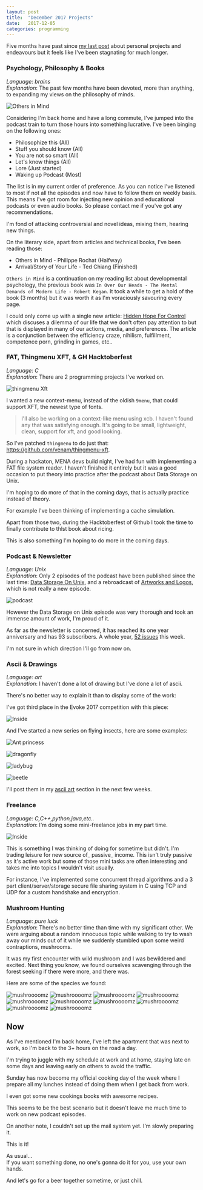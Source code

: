 ```yaml
---
layout: post
title:  "December 2017 Projects"
date:   2017-12-05
categories: programming
---
```



Five months have past since [my last
post]({{site.baseurl}}/programming/2017/07/18/july-2017.html) about personal projects
and endeavours but it feels like I've been stagnating for much longer.


### Psychology, Philosophy & Books ###

_Language: brains_  
_Explanation_: The past few months have been devoted, more than anything,
to expanding my views on the philosophy of minds.

![Others in Mind]({{site.baseurl}}/assets/others_in_mind.jpg)

Considering I'm back home and have a long commute, I've jumped into the
podcast train to turn those hours into something lucrative. I've been
binging on the following ones:

- Philosophize this (All)
- Stuff you should know (All)
- You are not so smart (All)
- Let's know things (All)
- Lore (Just started)
- Waking up Podcast (Most)

The list is in my current order of preference. As you can notice I've
listened to most if not all the episodes and now have to follow them
on weekly basis. This means I've got room for injecting new opinion and
educational podcasts or even audio books. So please contact me if you've
got any recommendations.

I'm fond of attacking controversial and novel ideas, mixing them,
hearing new things.


On the literary side, apart from articles and technical books, I've been
reading those:

- Others in Mind - Philippe Rochat (Halfway)
- Arrival/Story of Your Life -  Ted Chiang (Finished)

`Others in Mind` is a continuation on my reading list about developmental
psychology, the previous book was `In Over Our Heads - The Mental Demands
of Modern Life - Robert Kegan`. It took a while to get a hold of the book
(3 months) but it was worth it as I'm voraciously savouring every page.

I could only come up with a single new article: [Hidden Hope For
Control](https://venam.nixers.net/blog/psychology/2017/10/28/will-for-control.html)
which discuses a dilemma of our life that we don't often pay attention to
but that is displayed in many of our actions, media, and preferences. The
article is a conjunction between the efficiency craze, nihilism,
fulfillment, competence porn, grinding in games, etc..


### FAT, Thingmenu XFT, & GH Hacktoberfest ###

_Language: C_  
_Explanation_: There are 2 programming projects I've worked on.

![thingmenu Xft]({{site.baseurl}}/assets/thingmenu_vs_9menu.png)

I wanted a new context-menu, instead of the oldish `9menu`, that could
support XFT, the newest type of fonts.

> I'll also be working on a context-like menu using xcb. I haven't found
> any that was satisfying enough. It's going to be small, lightweight,
> clean, support for xft, and good looking.

So I've patched `thingmenu` to do just that:
<https://github.com/venam/thingmenu-xft>.

During a hackaton, MENA devs build night, I've had fun with implementing
a FAT file system reader. I haven't finished it entirely but it was a
good occasion to put theory into practice after the podcast about Data
Storage on Unix.

I'm hoping to do more of that in the coming days, that is actually
practice instead of theory.

For example I've been thinking of implementing a cache simulation.

Apart from those two, during the Hacktoberfest of Github I took the time
to finally contribute to thlst book about ricing.

This is also something I'm hoping to do more in the coming days.


### Podcast & Newsletter ###

_Language: Unix_  
_Explanation_: Only 2 episodes of the podcast have
been published since the last time: [Data Storage On
Unix](https://nixers.net/showthread.php?tid=2164), and a rebroadcast of
[Artworks and Logos](https://nixers.net/showthread.php?tid=1920), which
is not really a new episode.

![podcast]({{site.baseurl}}/assets/nix.png)

However the Data Storage on Unix episode was very thorough and took an
immense amount of work, I'm proud of it.

As far as the newsletter is concerned, it has reached its one
year anniversary and has 93 subscribers. A whole year, [52
issues](https://newsletter.nixers.net/entries.php) this week.

I'm not sure in which direction I'll go from now on.


### Ascii & Drawings ###

_Language: art_  
_Explanation_: I haven't done a lot of drawing but I've done a lot of ascii.

There's no better way to explain it than to display some of the work:

I've got third place in the Evoke 2017 competition with this piece:

![Inside]({{site.baseurl}}/assets/ascii/as40.png)

And I've started a new series on flying insects, here are some examples:

![Ant princess]({{site.baseurl}}/assets/ascii/as41.png)

![dragonfly]({{site.baseurl}}/assets/ascii/as42.png)

![ladybug]({{site.baseurl}}/assets/ascii/as43.png)

![beetle]({{site.baseurl}}/assets/ascii/as44.png)

I'll post them in my [ascii art]({{site.baseurl}}/asciiart.html) section in the next
few weeks.


### Freelance ###

_Language: C,C++,python,java,etc.._  
_Explanation_: I'm doing some mini-freelance jobs in my part time.

![Inside]({{site.baseurl}}/assets/arts/art103.jpg)

This is something I was thinking of doing for sometime but didn't. I'm
trading leisure for new source of_ passive_ income. This isn't truly
passive as it's active work but some of those mini tasks are often
interesting and takes me into topics I wouldn't visit usually.

For instance, I've implemented some concurrent thread algorithms and a
3 part client/server/storage secure file sharing system in C using TCP
and UDP for a custom handshake and encryption.


### Mushroom Hunting ###

_Language: pure luck_  
_Explanation_: There's no better time than time with my significant
other. We were arguing about a random innocuous topic while walking to
try to wash away our minds out of it while we suddenly stumbled upon
some weird contraptions, mushrooms.

It was my first encounter with wild mushroom and I was bewildered and
excited. Next thing you know, we found ourselves scavenging through the
forest seeking if there were more, and there was.

Here are some of the species we found:

![mushroooomz]({{site.baseurl}}/assets/mushrooms/1.jpg)
![mushroooomz]({{site.baseurl}}/assets/mushrooms/2.jpg)
![mushroooomz]({{site.baseurl}}/assets/mushrooms/3.jpg)
![mushroooomz]({{site.baseurl}}/assets/mushrooms/4.jpg)
![mushroooomz]({{site.baseurl}}/assets/mushrooms/5.jpg)
![mushroooomz]({{site.baseurl}}/assets/mushrooms/6.jpg)
![mushroooomz]({{site.baseurl}}/assets/mushrooms/7.jpg)
![mushroooomz]({{site.baseurl}}/assets/mushrooms/8.jpg)
![mushroooomz]({{site.baseurl}}/assets/mushrooms/9.jpg)
![mushroooomz]({{site.baseurl}}/assets/mushrooms/10.jpg)


## Now ##

As I've mentioned I'm back home, I've left the apartment that was next
to work, so I'm back to the 3+ hours on the road a day.

I'm trying to juggle with my schedule at work and at home, staying late
on some days and leaving early on others to avoid the traffic.

Sunday has now become my official cooking day of the week where I prepare
all my lunches instead of doing them when I get back from work.

I even got some new cookings books with awesome recipes.

This seems to be the best scenario but it doesn't leave me much time to
work on new podcast episodes.

On another note, I couldn't set up the mail system yet. I'm slowly
preparing it.

This is it!

As usual...  
If you want something done, no one's gonna do it for you, use your own hands.

And let's go for a beer together sometime, or just chill.

